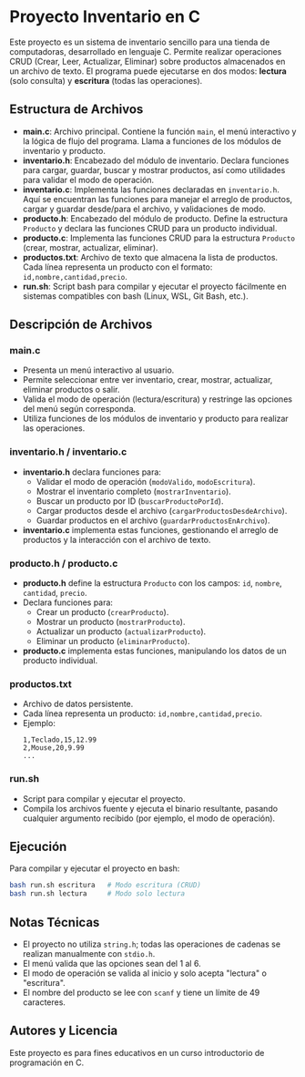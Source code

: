 # Proyecto Inventario en C

Este proyecto es un sistema de inventario sencillo para una tienda de computadoras, desarrollado en lenguaje C. Permite realizar operaciones CRUD (Crear, Leer, Actualizar, Eliminar) sobre productos almacenados en un archivo de texto. El programa puede ejecutarse en dos modos: **lectura** (solo consulta) y **escritura** (todas las operaciones).

## Estructura de Archivos

- **main.c**: Archivo principal. Contiene la función `main`, el menú interactivo y la lógica de flujo del programa. Llama a funciones de los módulos de inventario y producto.
- **inventario.h**: Encabezado del módulo de inventario. Declara funciones para cargar, guardar, buscar y mostrar productos, así como utilidades para validar el modo de operación.
- **inventario.c**: Implementa las funciones declaradas en `inventario.h`. Aquí se encuentran las funciones para manejar el arreglo de productos, cargar y guardar desde/para el archivo, y validaciones de modo.
- **producto.h**: Encabezado del módulo de producto. Define la estructura `Producto` y declara las funciones CRUD para un producto individual.
- **producto.c**: Implementa las funciones CRUD para la estructura `Producto` (crear, mostrar, actualizar, eliminar).
- **productos.txt**: Archivo de texto que almacena la lista de productos. Cada línea representa un producto con el formato: `id,nombre,cantidad,precio`.
- **run.sh**: Script bash para compilar y ejecutar el proyecto fácilmente en sistemas compatibles con bash (Linux, WSL, Git Bash, etc.).

## Descripción de Archivos

### main.c
- Presenta un menú interactivo al usuario.
- Permite seleccionar entre ver inventario, crear, mostrar, actualizar, eliminar productos o salir.
- Valida el modo de operación (lectura/escritura) y restringe las opciones del menú según corresponda.
- Utiliza funciones de los módulos de inventario y producto para realizar las operaciones.

### inventario.h / inventario.c
- **inventario.h** declara funciones para:
  - Validar el modo de operación (`modoValido`, `modoEscritura`).
  - Mostrar el inventario completo (`mostrarInventario`).
  - Buscar un producto por ID (`buscarProductoPorId`).
  - Cargar productos desde el archivo (`cargarProductosDesdeArchivo`).
  - Guardar productos en el archivo (`guardarProductosEnArchivo`).
- **inventario.c** implementa estas funciones, gestionando el arreglo de productos y la interacción con el archivo de texto.

### producto.h / producto.c
- **producto.h** define la estructura `Producto` con los campos: `id`, `nombre`, `cantidad`, `precio`.
- Declara funciones para:
  - Crear un producto (`crearProducto`).
  - Mostrar un producto (`mostrarProducto`).
  - Actualizar un producto (`actualizarProducto`).
  - Eliminar un producto (`eliminarProducto`).
- **producto.c** implementa estas funciones, manipulando los datos de un producto individual.

### productos.txt
- Archivo de datos persistente.
- Cada línea representa un producto: `id,nombre,cantidad,precio`.
- Ejemplo:
  ```
  1,Teclado,15,12.99
  2,Mouse,20,9.99
  ...
  ```

### run.sh
- Script para compilar y ejecutar el proyecto.
- Compila los archivos fuente y ejecuta el binario resultante, pasando cualquier argumento recibido (por ejemplo, el modo de operación).

## Ejecución

Para compilar y ejecutar el proyecto en bash:
```bash
bash run.sh escritura   # Modo escritura (CRUD)
bash run.sh lectura     # Modo solo lectura
```

## Notas Técnicas
- El proyecto no utiliza `string.h`; todas las operaciones de cadenas se realizan manualmente con `stdio.h`.
- El menú valida que las opciones sean del 1 al 6.
- El modo de operación se valida al inicio y solo acepta "lectura" o "escritura".
- El nombre del producto se lee con `scanf` y tiene un límite de 49 caracteres.

## Autores y Licencia
Este proyecto es para fines educativos en un curso introductorio de programación en C.
